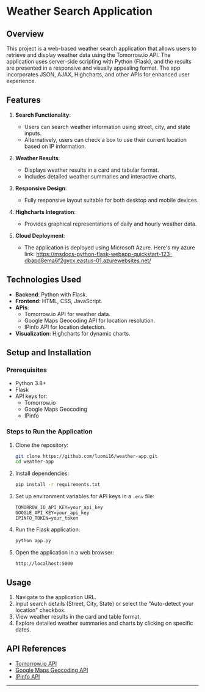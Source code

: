 # Weather Search Application

## Overview
This project is a web-based weather search application that allows users to retrieve and display weather data using the Tomorrow.io API. The application uses server-side scripting with Python (Flask), and the results are presented in a responsive and visually appealing format. The app incorporates JSON, AJAX, Highcharts, and other APIs for enhanced user experience.

## Features
1. **Search Functionality**:
   - Users can search weather information using street, city, and state inputs.
   - Alternatively, users can check a box to use their current location based on IP information.

2. **Weather Results**:
   - Displays weather results in a card and tabular format.
   - Includes detailed weather summaries and interactive charts.

3. **Responsive Design**:
   - Fully responsive layout suitable for both desktop and mobile devices.

4. **Highcharts Integration**:
   - Provides graphical representations of daily and hourly weather data.

5. **Cloud Deployment**:
   - The application is deployed using Microsoft Azure. Here's my azure link: https://msdocs-python-flask-webapp-quickstart-123-dbapd8ema6f2gycx.eastus-01.azurewebsites.net/

## Technologies Used
- **Backend**: Python with Flask.
- **Frontend**: HTML, CSS, JavaScript.
- **APIs**:
  - Tomorrow.io API for weather data.
  - Google Maps Geocoding API for location resolution.
  - IPinfo API for location detection.
- **Visualization**: Highcharts for dynamic charts.

## Setup and Installation

### Prerequisites
- Python 3.8+
- Flask
- API keys for:
  - Tomorrow.io
  - Google Maps Geocoding
  - IPinfo

### Steps to Run the Application
1. Clone the repository:
   ```bash
   git clone https://github.com/luomi16/weather-app.git
   cd weather-app
   ```

2. Install dependencies:
   ```bash
   pip install -r requirements.txt
   ```

3. Set up environment variables for API keys in a `.env` file:
   ```
   TOMORROW_IO_API_KEY=your_api_key
   GOOGLE_API_KEY=your_api_key
   IPINFO_TOKEN=your_token
   ```

4. Run the Flask application:
   ```bash
   python app.py
   ```

5. Open the application in a web browser:
   ```
   http://localhost:5000
   ```

## Usage
1. Navigate to the application URL.
2. Input search details (Street, City, State) or select the "Auto-detect your location" checkbox.
3. View weather results in the card and table format.
4. Explore detailed weather summaries and charts by clicking on specific dates.

## API References
- [Tomorrow.io API](https://docs.tomorrow.io/reference/welcome)
- [Google Maps Geocoding API](https://developers.google.com/maps/documentation/geocoding/start)
- [IPinfo API](https://ipinfo.io/)
---